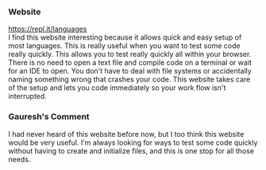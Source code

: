 ### Website
https://repl.it/languages
</br>
I find this website interesting because it allows quick and easy setup of most languages. This is really useful when you want to test some code really quickly. This allows you to test really quickly all within your browser. There is no need to open a text file and compile code on a terminal or wait for an IDE to open. You don't have to deal with file systems or accidentally naming something wrong that crashes your code. This website takes care of the setup and lets you code immediately so your work flow isn't interrupted.

### Gauresh's Comment
I had never heard of this website before now, but I too think this website would be very useful. I'm always looking for ways to test some code quickly without having to create and initialize files, and this is one stop for all those needs.